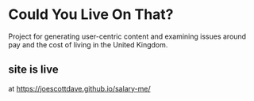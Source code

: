 # Could You Live On That?
Project for generating user-centric content and examining issues around pay and the cost of living in the United Kingdom.

## site is live
at https://joescottdave.github.io/salary-me/